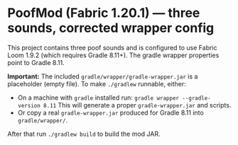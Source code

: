 # PoofMod (Fabric 1.20.1) — three sounds, corrected wrapper config

This project contains three poof sounds and is configured to use Fabric Loom 1.9.2
(which requires Gradle 8.11+). The gradle wrapper properties point to Gradle 8.11.

**Important:** The included `gradle/wrapper/gradle-wrapper.jar` is a placeholder (empty file).
To make `./gradlew` runnable, either:
  - On a machine with `gradle` installed run: `gradle wrapper --gradle-version 8.11`
    This will generate a proper `gradle-wrapper.jar` and scripts.
  - Or copy a real `gradle-wrapper.jar` produced for Gradle 8.11 into `gradle/wrapper/`.

After that run `./gradlew build` to build the mod JAR.
